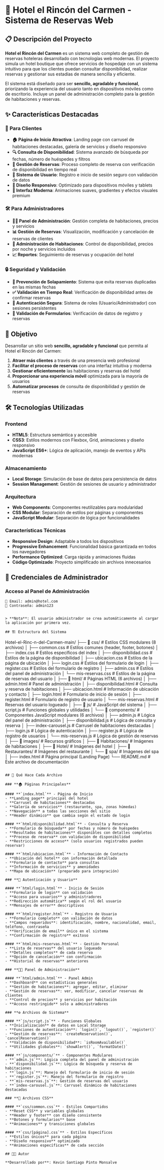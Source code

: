 # 🏨 Hotel el Rincón del Carmen - Sistema de Reservas Web

## 📋 Descripción del Proyecto

**Hotel el Rincón del Carmen** es un sistema web completo de gestión de reservas hoteleras desarrollado con tecnologías web modernas. El proyecto simula un hotel boutique que ofrece servicios de hospedaje con un sistema intuitivo para que los clientes puedan consultar disponibilidad, realizar reservas y gestionar sus estadías de manera sencilla y eficiente.

El sistema está diseñado para ser **sencillo, agradable y funcional**, priorizando la experiencia del usuario tanto en dispositivos móviles como de escritorio. Incluye un panel de administración completo para la gestión de habitaciones y reservas.

## ✨ Características Destacadas

### 🎯 **Para Clientes**
- **🏠 Página de Inicio Atractiva**: Landing page con carrusel de habitaciones destacadas, galería de servicios y diseño responsivo
- **🔍 Consulta de Disponibilidad**: Sistema avanzado de búsqueda por fechas, número de huéspedes y filtros
- **📅 Gestión de Reservas**: Proceso completo de reserva con verificación de disponibilidad en tiempo real
- **👤 Sistema de Usuario**: Registro e inicio de sesión seguro con validación de datos
- **📱 Diseño Responsivo**: Optimizado para dispositivos móviles y tablets
- **🎨 Interfaz Moderna**: Animaciones suaves, gradientes y efectos visuales premium

### 🛠️ **Para Administradores**
- **👨‍💼 Panel de Administración**: Gestión completa de habitaciones, precios y servicios
- **📊 Gestión de Reservas**: Visualización, modificación y cancelación de reservas de clientes
- **🏨 Administración de Habitaciones**: Control de disponibilidad, precios por noche y servicios incluidos
- **📈 Reportes**: Seguimiento de reservas y ocupación del hotel

### 🔒 **Seguridad y Validación**
- **🚫 Prevención de Solapamiento**: Sistema que evita reservas duplicadas en las mismas fechas
- **✅ Validación en Tiempo Real**: Verificación de disponibilidad antes de confirmar reservas
- **🔐 Autenticación Segura**: Sistema de roles (Usuario/Administrador) con sesiones persistentes
- **📝 Validación de Formularios**: Verificación de datos de registro y reservas

## 🎯 Objetivo

Desarrollar un sitio web **sencillo, agradable y funcional** que permita al Hotel el Rincón del Carmen:

1. **Atraer más clientes** a través de una presencia web profesional
2. **Facilitar el proceso de reservas** con una interfaz intuitiva y moderna
3. **Gestionar eficientemente** las habitaciones y reservas del hotel
4. **Proporcionar una experiencia móvil** optimizada para la mayoría de usuarios
5. **Automatizar procesos** de consulta de disponibilidad y gestión de reservas

## 🛠️ Tecnologías Utilizadas

### **Frontend**
- **HTML5**: Estructura semántica y accesible
- **CSS3**: Estilos modernos con Flexbox, Grid, animaciones y diseño responsivo
- **JavaScript ES6+**: Lógica de aplicación, manejo de eventos y APIs modernas

### **Almacenamiento**
- **Local Storage**: Simulación de base de datos para persistencia de datos
- **Session Management**: Gestión de sesiones de usuario y administrador

### **Arquitectura**
- **Web Components**: Componentes reutilizables para modularidad
- **CSS Modular**: Separación de estilos por páginas y componentes
- **JavaScript Modular**: Separación de lógica por funcionalidades

### **Características Técnicas**
- **Responsive Design**: Adaptable a todos los dispositivos
- **Progressive Enhancement**: Funcionalidad básica garantizada en todos los navegadores
- **Performance Optimized**: Carga rápida y animaciones fluidas
- **Código Optimizado**: Proyecto simplificado sin archivos innecesarios

## 🔑 Credenciales de Administrador

### **Acceso al Panel de Administración**
```
📧 Email: admin@hotel.com
🔐 Contraseña: admin123
```


```

> **Nota**: El usuario administrador se crea automáticamente al cargar la aplicación por primera vez.

## 🏗️ Estructura del Sistema

```
Hotel-el-Rinc-n-del-Carmen-main/
├── 📁 css/                          # Estilos CSS modulares (8 archivos)
│   ├── common.css                   # Estilos comunes (header, footer, botones)
│   ├── index.css                    # Estilos específicos del index
│   ├── disponibilidad.css           # Estilos de la página de disponibilidad
│   ├── ubicacion.css                # Estilos de la página de ubicación
│   ├── login.css                    # Estilos del formulario de login
│   ├── register.css                 # Estilos del formulario de registro
│   ├── admin.css                    # Estilos del panel de administración
│   └── mis-reservas.css             # Estilos de la página de reservas del usuario
│
├── 📁 html/                         # Páginas HTML (6 archivos)
│   ├── admin.html                   # Panel de administración
│   ├── disponibilidad.html          # Consulta y reserva de habitaciones
│   ├── ubicacion.html               # Información de ubicación y contacto
│   ├── login.html                   # Formulario de inicio de sesión
│   ├── register.html                # Formulario de registro de usuario
│   └── mis-reservas.html            # Reservas del usuario logueado
│
├── 📁 js/                          # JavaScript del sistema
│   ├── script.js                   # Funciones globales y utilidades
│   └── 📁 components/              # Componentes JavaScript modulares (6 archivos)
│       ├── admin.js                # Lógica del panel de administración
│       ├── disponibilidad.js       # Lógica de consulta y reserva
│       ├── index-carousel.js       # Carrusel de habitaciones destacadas
│       ├── login.js                # Lógica de autenticación
│       ├── register.js             # Lógica de registro de usuarios
│       └── mis-reservas.js         # Lógica de gestión de reservas
│
├── 📁 images/                      # Recursos gráficos
│   ├── 📁 Habitaciones/            # Imágenes de habitaciones
│   ├── 📁 Hotel/                   # Imágenes del hotel
│   ├── 📁 Restaurantes/            # Imágenes del restaurante
│   └── 📁 spa/                     # Imágenes del spa
│
├── index.html                      # Página principal (Landing Page)
└── README.md                       # Este archivo de documentación
```

## 📄 Qué Hace Cada Archivo

### **🏠 Páginas Principales**

#### **`index.html`** - Página de Inicio
- **Landing page** principal del hotel
- **Carrusel de habitaciones** destacadas
- **Galería de servicios** (restaurante, spa, zonas húmedas)
- **Navegación** a todas las secciones del sitio
- **Header dinámico** que cambia según el estado de login

#### **`html/disponibilidad.html`** - Consulta y Reserva
- **Formulario de búsqueda** por fechas y número de huéspedes
- **Resultados de habitaciones** disponibles con detalles completos
- **Proceso de reserva** con validación de disponibilidad
- **Restricciones de acceso** (solo usuarios registrados pueden reservar)

#### **`html/ubicacion.html`** - Información de Contacto
- **Ubicación del hotel** con información detallada
- **Formulario de contacto** para consultas
- **Información de servicios** y amenidades
- **Mapa de ubicación** (preparado para integración)

### **🔐 Autenticación y Usuario**

#### **`html/login.html`** - Inicio de Sesión
- **Formulario de login** con validación
- **Acceso para usuarios** y administradores
- **Redirección automática** según el rol del usuario
- **Mensajes de error** descriptivos

#### **`html/register.html`** - Registro de Usuario
- **Formulario completo** con validación de datos
- **Campos requeridos**: identificación, nombre, nacionalidad, email, teléfono, contraseña
- **Verificación de email** único en el sistema
- **Confirmación de registro** exitoso

#### **`html/mis-reservas.html`** - Gestión Personal
- **Lista de reservas** del usuario logueado
- **Detalles completos** de cada reserva
- **Opción de cancelación** con confirmación
- **Historial de reservas** anteriores

### **👨‍💼 Panel de Administración**

#### **`html/admin.html`** - Panel Admin
- **Dashboard** con estadísticas generales
- **Gestión de habitaciones**: agregar, editar, eliminar
- **Gestión de reservas**: ver, modificar, cancelar reservas de clientes
- **Control de precios** y servicios por habitación
- **Acceso restringido** solo a administradores

### **⚙️ Archivos de Sistema**

#### **`js/script.js`** - Funciones Globales
- **Inicialización** de datos en Local Storage
- **Funciones de autenticación**: `login()`, `logout()`, `register()`
- **Gestión de reservas**: `createReservation()`, `cancelReservation()`
- **Validación de disponibilidad**: `isRoomAvailable()`
- **Utilidades globales**: `showAlert()`, `formatDate()`

#### **`js/components/`** - Componentes Modulares
- **`admin.js`**: Lógica completa del panel de administración
- **`disponibilidad.js`**: Lógica de búsqueda y reserva de habitaciones
- **`login.js`**: Manejo del formulario de inicio de sesión
- **`register.js`**: Manejo del formulario de registro
- **`mis-reservas.js`**: Gestión de reservas del usuario
- **`index-carousel.js`**: Carrusel dinámico de habitaciones destacadas

### **🎨 Archivos CSS**

#### **`css/common.css`** - Estilos Compartidos
- **Reset CSS** y variables globales
- **Header y footer** con diseño consistente
- **Botones y formularios** base
- **Animaciones** y transiciones globales

#### **`css/[página].css`** - Estilos Específicos
- **Estilos únicos** para cada página
- **Diseño responsivo** optimizado
- **Animaciones específicas** de cada sección

## 👨‍💻 Autor

**Desarrollado por**: Kevin Santiago Pinto Monsalve  

